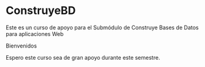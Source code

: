 # ConstruyeBD
Este es un curso de apoyo para el Submódulo de Construye Bases de Datos para aplicaciones Web

Bienvenidos

Espero este curso sea de gran apoyo durante este semestre.
